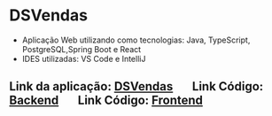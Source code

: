 # DSVendas
- Aplicação Web utilizando como tecnologias: Java, TypeScript, PostgreSQL,Spring Boot e React 
- IDES utilizadas: VS Code e IntelliJ

## Link da aplicação: [DSVendas](https://dsvendas-hiarpa.netlify.app/) &nbsp; &nbsp; &nbsp; Link Código: [Backend](https://github.com/Hiarpa/projeto-sds4-DevSuperior/tree/master/backend) &nbsp; &nbsp; &nbsp; Link Código: [Frontend](https://github.com/Hiarpa/projeto-sds4-DevSuperior/tree/master/frontend)   
